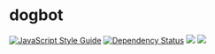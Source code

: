 # dogbot

[![JavaScript Style Guide](https://img.shields.io/badge/code%20style-standard-brightgreen.svg)](http://standardjs.com/)
[![Dependency Status](https://img.shields.io/david/dog-ai/dogbot.svg?style=flat)](https://david-dm.org/dog-ai/dogbot)
[![][travis img]][travis]
[![][codecov img]][codecov]

[travis]:https://travis-ci.org/dog-ai/dogbot
[travis img]:https://travis-ci.org/dog-ai/dogbot.svg?branch=master

[codecov]:https://codecov.io/github/dog-ai/dogbot?branch=master
[codecov img]:https://codecov.io/github/dog-ai/dogbot/coverage.svg?branch=master
